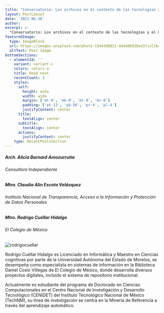 ```yaml
---
title: "Conversatorio: Los archivos en el contexto de las tecnologías y el manejo de los datos personales."
layout: PostLayout
date: '2021-06-28'
author: 
excerpt: >-
  "Conversatorio: Los archivos en el contexto de las tecnologías y el manejo de los datos personales."
featuredImage:
  type: ImageBlock
  url: https://images.unsplash.com/photo-1544396821-4dd40b938ad3?ixlib=rb-1.2.1&ixid=MnwxMjA3fDB8MHxwaG90by1wYWdlfHx8fGVufDB8fHx8&auto=format&fit=crop&w=2946&q=80
  altText: Post Image
bottomSections:
  - elementId: ''
    variant: variant-c
    colors: colors-a
    title: Read next
    recentCount: 3
    styles:
      self:
        height: auto
        width: wide
        margin: ['mt-0', 'mb-0', 'ml-0', 'mr-0']
        padding: ['pt-12', 'pb-56', 'pr-4', 'pl-4']
        justifyContent: center
      title:
        textAlign: center
      subtitle:
        textAlign: center
      actions:
        justifyContent: center
    type: RecentPostsSection
---
```



##### Arch. Alicia Barnard Amozurrutia
###### Consultora Independiente

##### Mtra. Claudia Alin Escoto Velázquez
###### Instituto Nacional de Transparencia, Acceso a la Información y Protección de Datos Personales

##### Mtro. Rodrigo Cuéllar Hidalgo
###### El Colegio de México

![rodrigocuellar](/VIColoquio/images/rodrigocuellar.jpg)

Rodrigo Cuéllar Hidalgo es Licenciado en Informática y Maestro en Ciencias cognitivas por parte de la Universidad Autónoma del Estado de Morelos, se desempeña como especialista en sistemas de información en la Biblioteca Daniel Cosío Villegas de El Colegio de México, donde desarrolla diversos proyectos digitales, incluido el sistema de repositorio institucional.

Actualmente es estudiante del programa de Doctorado en Ciencias Computacionales en el Centro Nacional de Investigación y Desarrollo Tecnológico (CENIDET) del Instituto Tecnológico Nacional de México (TechNM), su línea de investigación se centra en la Minería de Referencia a través del aprendizaje automático.
